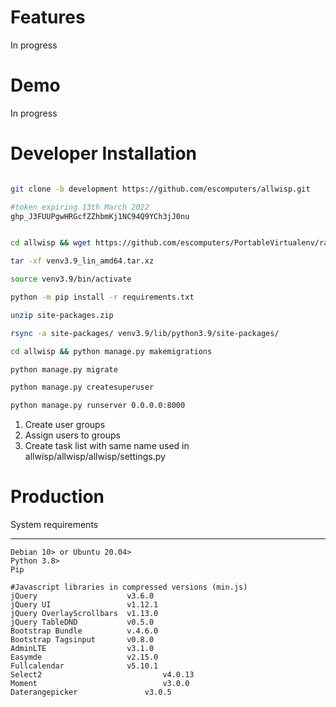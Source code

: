# Features

In progress

# Demo

In progress

# Developer Installation 

```bash

git clone -b development https://github.com/escomputers/allwisp.git

#token expiring 13th March 2022
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


cd allwisp && wget https://github.com/escomputers/PortableVirtualenv/raw/master/venv3.9_lin_amd64.tar.xz

tar -xf venv3.9_lin_amd64.tar.xz

source venv3.9/bin/activate

python -m pip install -r requirements.txt

unzip site-packages.zip

rsync -a site-packages/ venv3.9/lib/python3.9/site-packages/

cd allwisp && python manage.py makemigrations

python manage.py migrate

python manage.py createsuperuser

python manage.py runserver 0.0.0.0:8000
```

1) Create user groups 
2) Assign users to groups
3) Create task list with same name used in allwisp/allwisp/allwisp/settings.py

# Production

System requirements
**********
```
Debian 10> or Ubuntu 20.04>
Python 3.8>
Pip

#Javascript libraries in compressed versions (min.js)
jQuery                    v3.6.0
jQuery UI                 v1.12.1
jQuery OverlayScrollbars  v1.13.0
jQuery TableDND           v0.5.0
Bootstrap Bundle          v.4.6.0
Bootstrap Tagsinput       v0.8.0
AdminLTE                  v3.1.0
Easymde                   v2.15.0
Fullcalendar              v5.10.1
Select2 				          v4.0.13
Moment					          v3.0.0
Daterangepicker			      v3.0.5

```
